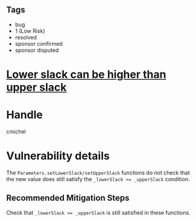 ## Tags

- bug
- 1 (Low Risk)
- resolved
- sponsor confirmed
- sponsor disputed

# [Lower slack can be higher than upper slack](https://github.com/code-423n4/2022-01-insure-findings/issues/248) 

# Handle

cmichel


# Vulnerability details

The `Parameters.setLowerSlack/setUpperSlack` functions do not check that the new value does still satisfy the `_lowerSlack <= _upperSlack` condition.

## Recommended Mitigation Steps
Check that `_lowerSlack <= _upperSlack`  is still satisfied in these functions.


